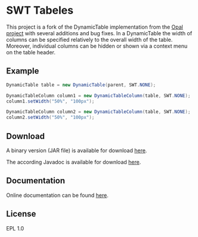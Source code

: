 SWT Tabeles
====

This project is a fork of the DynamicTable implementation from the [Opal project](https://code.google.com/a/eclipselabs.org/p/opal/)
with several additions and bug fixes. In a DynamicTable the width of columns can be specified relatively to the overall width
of the table. Moreover, individual columns can be hidden or shown via a context menu on the table header.

Example
------	

```Java
DynamicTable table = new DynamicTable(parent, SWT.NONE);

DynamicTableColumn column1 = new DynamicTableColumn(table, SWT.NONE);
column1.setWidth("50%", "100px");

DynamicTableColumn column2 = new DynamicTableColumn(table, SWT.NONE);
column2.setWidth("50%", "100px");
```

Download
------
A binary version (JAR file) is available for download [here](https://rawgithub.com/prasser/swttable/master/jars/swttable-0.0.1.jar).

The according Javadoc is available for download [here](https://rawgithub.com/prasser/swttable/master/jars/swttable-0.0.1-doc.jar). 

Documentation
------
Online documentation can be found [here](https://rawgithub.com/prasser/swttable/master/doc/index.html).

License
------
EPL 1.0
